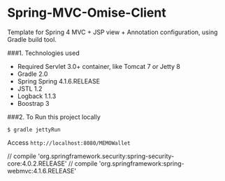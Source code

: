 Spring-MVC-Omise-Client
===============================
Template for Spring 4 MVC + JSP view + Annotation configuration, using Gradle build tool.

###1. Technologies used
* Required Servlet 3.0+ container, like Tomcat 7 or Jetty 8
* Gradle 2.0
* Spring Spring 4.1.6.RELEASE
* JSTL 1.2
* Logback 1.1.3
* Boostrap 3

###2. To Run this project locally
```shell
$ gradle jettyRun
```
Access ```http://localhost:8080/MEMOWallet```


//    compile 'org.springframework.security:spring-security-core:4.0.2.RELEASE'
//	  compile 'org.springframework:spring-webmvc:4.1.6.RELEASE'

